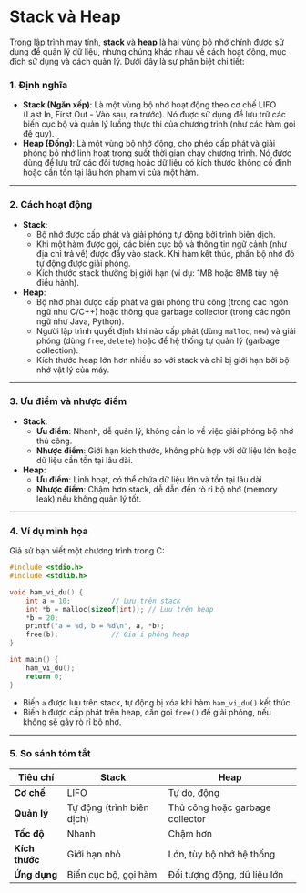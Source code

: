 # Stack và Heap

Trong lập trình máy tính, **stack** và **heap** là hai vùng bộ nhớ chính được sử dụng để quản lý dữ liệu, nhưng chúng khác nhau về cách hoạt động, mục đích sử dụng và cách quản lý. Dưới đây là sự phân biệt chi tiết:

### 1. **Định nghĩa**

- **Stack (Ngăn xếp)**: Là một vùng bộ nhớ hoạt động theo cơ chế LIFO (Last In, First Out - Vào sau, ra trước). Nó được sử dụng để lưu trữ các biến cục bộ và quản lý luồng thực thi của chương trình (như các hàm gọi đệ quy).
- **Heap (Đống)**: Là một vùng bộ nhớ động, cho phép cấp phát và giải phóng bộ nhớ linh hoạt trong suốt thời gian chạy chương trình. Nó được dùng để lưu trữ các đối tượng hoặc dữ liệu có kích thước không cố định hoặc cần tồn tại lâu hơn phạm vi của một hàm.

---

### 2. **Cách hoạt động**

- **Stack**:
  - Bộ nhớ được cấp phát và giải phóng tự động bởi trình biên dịch.
  - Khi một hàm được gọi, các biến cục bộ và thông tin ngữ cảnh (như địa chỉ trả về) được đẩy vào stack. Khi hàm kết thúc, phần bộ nhớ đó tự động được giải phóng.
  - Kích thước stack thường bị giới hạn (ví dụ: 1MB hoặc 8MB tùy hệ điều hành).
- **Heap**:
  - Bộ nhớ phải được cấp phát và giải phóng thủ công (trong các ngôn ngữ như C/C++) hoặc thông qua garbage collector (trong các ngôn ngữ như Java, Python).
  - Người lập trình quyết định khi nào cấp phát (dùng `malloc`, `new`) và giải phóng (dùng `free`, `delete`) hoặc để hệ thống tự quản lý (garbage collection).
  - Kích thước heap lớn hơn nhiều so với stack và chỉ bị giới hạn bởi bộ nhớ vật lý của máy.

---

### 3. **Ưu điểm và nhược điểm**

- **Stack**:
  - **Ưu điểm**: Nhanh, dễ quản lý, không cần lo về việc giải phóng bộ nhớ thủ công.
  - **Nhược điểm**: Giới hạn kích thước, không phù hợp với dữ liệu lớn hoặc dữ liệu cần tồn tại lâu dài.
- **Heap**:
  - **Ưu điểm**: Linh hoạt, có thể chứa dữ liệu lớn và tồn tại lâu dài.
  - **Nhược điểm**: Chậm hơn stack, dễ dẫn đến rò rỉ bộ nhớ (memory leak) nếu không quản lý tốt.

---

### 4. **Ví dụ minh họa**

Giả sử bạn viết một chương trình trong C:

```c
#include <stdio.h>
#include <stdlib.h>

void ham_vi_du() {
    int a = 10;          // Lưu trên stack
    int *b = malloc(sizeof(int)); // Lưu trên heap
    *b = 20;
    printf("a = %d, b = %d\n", a, *b);
    free(b);             // Giải phóng heap
}

int main() {
    ham_vi_du();
    return 0;
}
```

- Biến `a` được lưu trên stack, tự động bị xóa khi hàm `ham_vi_du()` kết thúc.
- Biến `b` được cấp phát trên heap, cần gọi `free()` để giải phóng, nếu không sẽ gây rò rỉ bộ nhớ.

---

### 5. **So sánh tóm tắt**

| Tiêu chí       | Stack                     | Heap                            |
| -------------- | ------------------------- | ------------------------------- |
| **Cơ chế**     | LIFO                      | Tự do, động                     |
| **Quản lý**    | Tự động (trình biên dịch) | Thủ công hoặc garbage collector |
| **Tốc độ**     | Nhanh                     | Chậm hơn                        |
| **Kích thước** | Giới hạn nhỏ              | Lớn, tùy bộ nhớ hệ thống        |
| **Ứng dụng**   | Biến cục bộ, gọi hàm      | Đối tượng động, dữ liệu lớn     |
